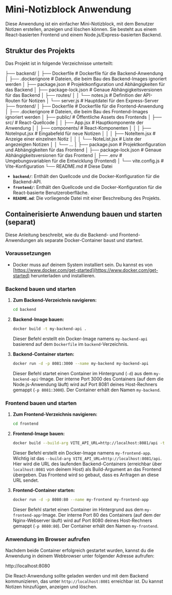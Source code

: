# Mini-Notizblock Anwendung

Diese Anwendung ist ein einfacher Mini-Notizblock, mit dem Benutzer Notizen erstellen, anzeigen und löschen können. Sie besteht aus einem React-basierten Frontend und einem Node.js/Express-basierten Backend.

## Struktur des Projekts

Das Projekt ist in folgende Verzeichnisse unterteilt:

├── backend/
│   ├── Dockerfile          # Dockerfile für die Backend-Anwendung
│   ├── .dockerignore       # Dateien, die beim Bau des Backend-Images ignoriert werden
│   ├── package.json        # Projektkonfiguration und Abhängigkeiten für das Backend
│   ├── package-lock.json   # Genaue Abhängigkeitsversionen für das Backend
│   ├── routes/
│   │   └── notes.js        # Definition der API-Routen für Notizen
│   └── server.js           # Hauptdatei für den Express-Server
├── frontend/
│   ├── Dockerfile          # Dockerfile für die Frontend-Anwendung
│   ├── .dockerignore       # Dateien, die beim Bau des Frontend-Images ignoriert werden
│   ├── public/             # Öffentliche Assets des Frontends
│   ├── src/                # React-Quellcode
│   │   ├── App.jsx           # Hauptkomponente der Anwendung
│   │   ├── components/       # React-Komponenten
│   │   │   ├── NoteInput.jsx # Eingabefeld für neue Notizen
│   │   │   ├── NoteItem.jsx  # Anzeige einer einzelnen Notiz
│   │   │   └── NoteList.jsx  # Liste der angezeigten Notizen
│   │   └── ...
│   ├── package.json        # Projektkonfiguration und Abhängigkeiten für das Frontend
│   ├── package-lock.json   # Genaue Abhängigkeitsversionen für das Frontend
│   ├── .env                # Umgebungsvariablen für die Entwicklung (Frontend)
│   └── vite.config.js      # Vite-Konfiguration 
└── README.md             # Diese Datei

* **`backend/`**: Enthält den Quellcode und die Docker-Konfiguration für die Backend-API.
* **`frontend/`**: Enthält den Quellcode und die Docker-Konfiguration für die React-basierte Benutzeroberfläche.
* **`README.md`**: Die vorliegende Datei mit einer Beschreibung des Projekts.

## Containerisierte Anwendung bauen und starten (separat)

Diese Anleitung beschreibt, wie du die Backend- und Frontend-Anwendungen als separate Docker-Container baust und startest.

### Voraussetzungen

* Docker muss auf deinem System installiert sein. Du kannst es von [https://www.docker.com/get-started](https://www.docker.com/get-started) herunterladen und installieren.

### Backend bauen und starten

1.  **Zum Backend-Verzeichnis navigieren:**
    ```bash
    cd backend
    ```

2.  **Backend-Image bauen:**
    ```bash
    docker build -t my-backend-api .
    ```
    Dieser Befehl erstellt ein Docker-Image namens `my-backend-api` basierend auf dem `Dockerfile` im `backend`-Verzeichnis.

3.  **Backend-Container starten:**
    ```bash
    docker run -d -p 8081:3000 --name my-backend my-backend-api
    ```
    Dieser Befehl startet einen Container im Hintergrund (`-d`) aus dem `my-backend-api`-Image. Der interne Port 3000 des Containers (auf dem die Node.js-Anwendung läuft) wird auf Port 8081 deines Host-Rechners gemappt (`-p 8081:3000`). Der Container erhält den Namen `my-backend`.

### Frontend bauen und starten

1.  **Zum Frontend-Verzeichnis navigieren:**
    ```bash
    cd frontend
    ```

2.  **Frontend-Image bauen:**
    ```bash
    docker build --build-arg VITE_API_URL=http://localhost:8081/api -t my-frontend-app .
    ```
    Dieser Befehl erstellt ein Docker-Image namens `my-frontend-app`. Wichtig ist das `--build-arg VITE_API_URL=http://localhost:8081/api`. Hier wird die URL des laufenden Backend-Containers (erreichbar über `localhost:8081` von deinem Host) als Build-Argument an das Frontend übergeben. Das Frontend wird so gebaut, dass es Anfragen an diese URL sendet.

3.  **Frontend-Container starten:**
    ```bash
    docker run -d -p 8080:80 --name my-frontend my-frontend-app
    ```
    Dieser Befehl startet einen Container im Hintergrund aus dem `my-frontend-app`-Image. Der interne Port 80 des Containers (auf dem der Nginx-Webserver läuft) wird auf Port 8080 deines Host-Rechners gemappt (`-p 8080:80`). Der Container erhält den Namen `my-frontend`.

### Anwendung im Browser aufrufen

Nachdem beide Container erfolgreich gestartet wurden, kannst du die Anwendung in deinem Webbrowser unter folgender Adresse aufrufen:

http://localhost:8080

Die React-Anwendung sollte geladen werden und mit dem Backend kommunizieren, das unter `http://localhost:8081` erreichbar ist. Du kannst Notizen hinzufügen, anzeigen und löschen.
